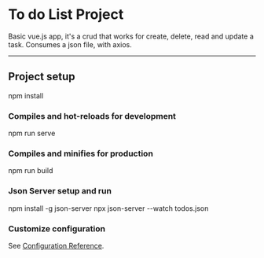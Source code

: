 # To do List Project
Basic vue.js app, it's a crud that works for create, delete, read and update a task. Consumes a json file, with axios.
***
## Project setup

npm install

### Compiles and hot-reloads for development

npm run serve


### Compiles and minifies for production

npm run build


### Json Server setup and run

npm install -g json-server
npx json-server --watch todos.json

### Customize configuration
See [Configuration Reference](https://cli.vuejs.org/config/).
